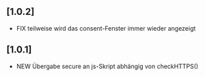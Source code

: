 ## [1.0.2]
- FIX teilweise wird das consent-Fenster immer wieder angezeigt

## [1.0.1]
- NEW Übergabe secure an js-Skript abhängig von checkHTTPS()
